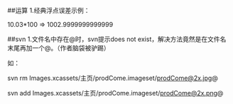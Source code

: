 ##运算
1.经典浮点误差示例：

10.03*100 => 1002.9999999999999

##svn
1.文件名中存在@时，svn提示does not exist，解决方法竟然是在文件名末尾再加一个@。（作者脑袋被驴踢）

如：

svn rm Images.xcassets/主页/prodCome.imageset/prodCome@2x.jpg@

svn add Images.xcassets/主页/prodCome.imageset/prodCome@2x.png@

